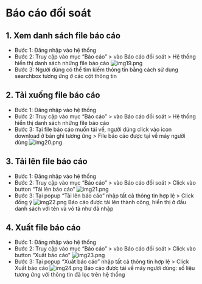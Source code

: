 # Báo cáo đối soát

## 1. Xem danh sách file báo cáo

- Bước 1: Đăng nhập vào hệ thống
- Bước 2: Truy cập vào mục “Báo cáo” > vào Báo cáo đối soát > Hệ thống hiển thị danh sách những file báo cáo
  ![img19.png](/img/report/img19.png)
- Bước 3: Người dùng có thể tìm kiếm thông tin bằng cách sử dụng searchbox tương ứng ở các cột thông tin

## 2. Tải xuống file báo cáo

- Bước 1: Đăng nhập vào hệ thống
- Bước 2: Truy cập vào mục “Báo cáo” > vào Báo cáo đối soát > Hệ thống hiển thị danh sách những file báo cáo
- Bước 3: Tại file báo cáo muốn tải về, người dúng click vào icon download ở bản ghi tương ứng > File báo cáo được tại về máy người dùng
  ![img20.png](/img/report/img20.png)

## 3. Tải lên file báo cáo

- Bước 1: Đăng nhập vào hệ thống
- Bước 2: Truy cập vào mục “Báo cáo” > vào Báo cáo đối soát > Click vào button “Tải lên báo cáo”
  ![img21.png](/img/report/img21.png)
- Bước 3: Tại popup “Tải lên báo cáo” nhập tất cả thông tin hợp lệ > Click đồng ý
  ![img22.png](/img/report/img22.png)
  Báo cáo được tải lên thành công, hiển thị ở đầu danh sách với tên và vô tả như đã nhập

## 4. Xuất file báo cáo

- Bước 1: Đăng nhập vào hệ thống
- Bước 2: Truy cập vào mục “Báo cáo” > vào Báo cáo đối soát > Click vào button “Xuất báo cáo”
  ![img23.png](/img/report/img23.png)
- Bước 3: Tại popup “Xuất báo cáo” nhập tất cả thông tin hợp lệ > Click Xuất báo cáo
  ![img24.png](/img/report/img24.png)
  Báo cáo được tải về máy người dùng: số liệu tương ứng với thông tin đã lọc trên hệ thống
